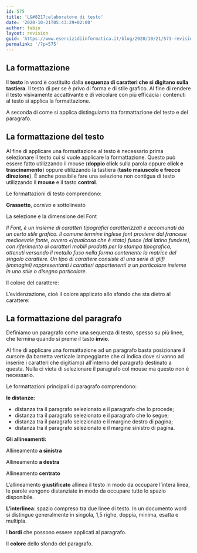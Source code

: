 ```yaml
---
id: 575
title: 'L&#8217;elaboratore di testo'
date: '2020-10-21T05:43:29+02:00'
author: fabio
layout: revision
guid: 'https://www.esercizidiinformatica.it/blog/2020/10/21/573-revision-v1/'
permalink: '/?p=575'
---
```


## La formattazione

Il **testo** in word è costituito dalla **sequenza di caratteri che si digitano sulla tastiera**. Il testo di per se è privo di forma e di stile grafico. Al fine di rendere il testo visivamente accattivante e di veicolare con più efficacia i contenuti al testo si applica la formattazione.

A seconda di come si applica distinguiamo tra formattazione del testo e del paragrafo.

## La formattazione del testo

Al fine di applicare una formattazione al testo è necessario prima selezionare il testo cui si vuole applicare la formattazione. Questo può essere fatto utilizzando il mouse (**doppio click** sulla parola oppure **click e trascinamento**) oppure utilizzando la tastiera (**tasto maiuscolo e frecce direzione**). È anche possibile fare una selezione non contigua di testo utilizzando il **mouse** e il tasto **control**.

Le formattazioni di testo comprendono:

**Grassetto**, *corsivo* e sottolineato

La selezione e la dimensione del Font

*Il Font, è un insieme di caratteri tipografici caratterizzati e accomunati da un certo stile grafico. Il comune termine inglese font proviene dal francese medioevale fonte, ovvero «(qualcosa che è stato) fuso» (dal latino fundere), con riferimento ai caratteri mobili prodotti per la stampa tipografica, ottenuti versando il metallo fuso nella forma contenente la matrice del singolo carattere. Un tipo di carattere consiste di una serie di glifi (immagini) rappresentanti i caratteri appartenenti a un particolare insieme in uno stile o disegno particolare.*

Il colore del carattere:

L’evidenzazione, cioè il colore applicato allo sfondo che sta dietro al carattere:

## La formattazione del paragrafo

Definiamo un paragrafo come una sequenza di testo, spesso su più linee, che termina quando si preme il tasto **invio**.

Al fine di applicare una formattazione ad un paragrafo basta posizionare il cursore (la barretta verticale lampeggiante che ci indica dove si vanno ad inserire i caratteri che digitiamo) all’interno del paragrafo destinato a questa. Nulla ci vieta di selezionare il paragrafo col mouse ma questo non è necessario.

Le formattazioni principali di paragrafo comprendono:

**le distanze:**

- distanza tra il paragrafo selezionato e il paragrafo che lo procede;
- distanza tra il paragrafo selezionato e il paragrafo che lo segue;
- distanza tra il paragrafo selezionato e il margine destro di pagina;
- distanza tra il paragrafo selezionato e il margine sinistro di pagina.

**Gli allineamenti:**

Allineamento **a sinistra**

Allineamento **a destra**

Allineamento **centrato**

L’allineamento **giustificato** allinea il testo in modo da occupare l’intera linea, le parole vengono distanziate in modo da occupare tutto lo spazio disponibile.

**L’interlinea**: spazio compreso tra due linee di testo. In un documento word si distingue generalmente in singola, 1,5 righe, doppia, minima, esatta e multipla.

I **bordi** che possono essere applicati al paragrafo.

Il **colore** dello sfondo del paragrafo.